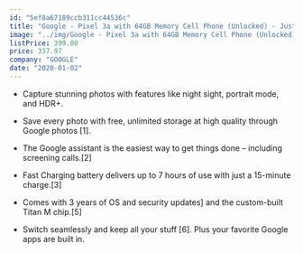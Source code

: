 ```yaml
---
id: "5ef8a67189ccb311cc44536c"
title: "Google - Pixel 3a with 64GB Memory Cell Phone (Unlocked) - Just Black - G020G"
image: "../img/Google - Pixel 3a with 64GB Memory Cell Phone (Unlocked) - Just Black - G020G.jpg"
listPrice: 399.00
price: 337.97
company: "GOOGLE"
date: "2020-01-02"
---
```


- Capture stunning photos with features like night sight, portrait mode, and HDR+.

- Save every photo with free, unlimited storage at high quality through Google photos [1].

- The Google assistant is the easiest way to get things done – including screening calls.[2]

- Fast Charging battery delivers up to 7 hours of use with just a 15-minute charge.[3]

- Comes with 3 years of OS and security updates] and the custom-built Titan M chip.[5]

- Switch seamlessly and keep all your stuff [6]. Plus your favorite Google apps are built in.
